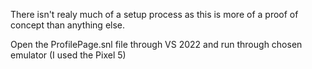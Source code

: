 There isn't realy much of a setup process as this is more of a proof of concept than anything else.

Open the ProfilePage.snl file through VS 2022 and run through chosen emulator (I used the Pixel 5)
